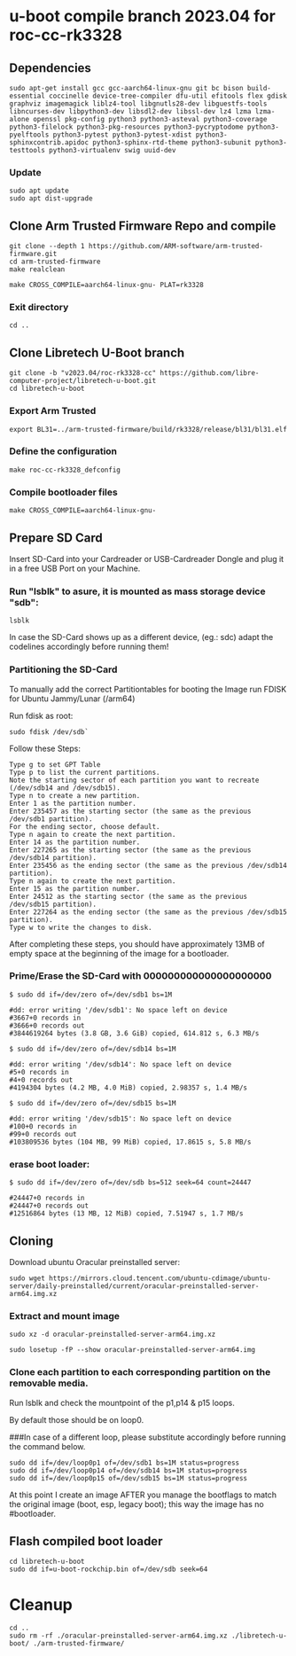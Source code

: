 # u-boot compile branch 2023.04 for roc-cc-rk3328

## Dependencies

```
sudo apt-get install gcc gcc-aarch64-linux-gnu git bc bison build-essential coccinelle device-tree-compiler dfu-util efitools flex gdisk graphviz imagemagick liblz4-tool libgnutls28-dev libguestfs-tools libncurses-dev libpython3-dev libsdl2-dev libssl-dev lz4 lzma lzma-alone openssl pkg-config python3 python3-asteval python3-coverage python3-filelock python3-pkg-resources python3-pycryptodome python3-pyelftools python3-pytest python3-pytest-xdist python3-sphinxcontrib.apidoc python3-sphinx-rtd-theme python3-subunit python3-testtools python3-virtualenv swig uuid-dev
```

### Update

```
sudo apt update
sudo apt dist-upgrade
```

## Clone Arm Trusted Firmware Repo and compile

```
git clone --depth 1 https://github.com/ARM-software/arm-trusted-firmware.git
cd arm-trusted-firmware
make realclean

make CROSS_COMPILE=aarch64-linux-gnu- PLAT=rk3328
```

### Exit directory

```
cd ..
```

## Clone Libretech U-Boot branch

```
git clone -b "v2023.04/roc-rk3328-cc" https://github.com/libre-computer-project/libretech-u-boot.git
cd libretech-u-boot
```

### Export Arm Trusted

```
export BL31=../arm-trusted-firmware/build/rk3328/release/bl31/bl31.elf
```

### Define the configuration

```
make roc-cc-rk3328_defconfig
```

### Compile bootloader files

```
make CROSS_COMPILE=aarch64-linux-gnu-
```


## Prepare SD Card

Insert SD-Card into your Cardreader or USB-Cardreader Dongle and plug it in a free USB Port on your Machine.


### Run "lsblk" to asure, it is mounted as mass storage device "sdb":

```
lsblk
```

In case the SD-Card shows up as a different device, (eg.: sdc) adapt the codelines accordingly before running them!


### Partitioning the SD-Card

To manually add the correct Partitiontables for booting the Image run FDISK for Ubuntu Jammy/Lunar (/arm64)

Run fdisk as root:
```
sudo fdisk /dev/sdb`
```

Follow these Steps:

```
Type g to set GPT Table
Type p to list the current partitions.
Note the starting sector of each partition you want to recreate (/dev/sdb14 and /dev/sdb15).
Type n to create a new partition.
Enter 1 as the partition number.
Enter 235457 as the starting sector (the same as the previous /dev/sdb1 partition).
For the ending sector, choose default.
Type n again to create the next partition.
Enter 14 as the partition number.
Enter 227265 as the starting sector (the same as the previous /dev/sdb14 partition).
Enter 235456 as the ending sector (the same as the previous /dev/sdb14 partition).
Type n again to create the next partition.
Enter 15 as the partition number.
Enter 24512 as the starting sector (the same as the previous /dev/sdb15 partition).
Enter 227264 as the ending sector (the same as the previous /dev/sdb15 partition).
Type w to write the changes to disk.
```

After completing these steps, you should have approximately 13MB of empty space at the beginning of the image for a bootloader.


### Prime/Erase the SD-Card with 000000000000000000000

```console
$ sudo dd if=/dev/zero of=/dev/sdb1 bs=1M

#dd: error writing '/dev/sdb1': No space left on device
#3667+0 records in
#3666+0 records out
#3844619264 bytes (3.8 GB, 3.6 GiB) copied, 614.812 s, 6.3 MB/s

$ sudo dd if=/dev/zero of=/dev/sdb14 bs=1M

#dd: error writing '/dev/sdb14': No space left on device
#5+0 records in
#4+0 records out
#4194304 bytes (4.2 MB, 4.0 MiB) copied, 2.98357 s, 1.4 MB/s

$ sudo dd if=/dev/zero of=/dev/sdb15 bs=1M

#dd: error writing '/dev/sdb15': No space left on device
#100+0 records in
#99+0 records out
#103809536 bytes (104 MB, 99 MiB) copied, 17.8615 s, 5.8 MB/s
```

### erase boot loader:

```console
$ sudo dd if=/dev/zero of=/dev/sdb bs=512 seek=64 count=24447

#24447+0 records in
#24447+0 records out
#12516864 bytes (13 MB, 12 MiB) copied, 7.51947 s, 1.7 MB/s

```

## Cloning

Download ubuntu Oracular preinstalled server:


```
sudo wget https://mirrors.cloud.tencent.com/ubuntu-cdimage/ubuntu-server/daily-preinstalled/current/oracular-preinstalled-server-arm64.img.xz
```


### Extract and mount image

```
sudo xz -d oracular-preinstalled-server-arm64.img.xz

sudo losetup -fP --show oracular-preinstalled-server-arm64.img
```

### Clone each partition to each corresponding partition on the removable media.

Run lsblk and check the mountpoint of the p1,p14 & p15 loops.

By default those should be on loop0.

###In case of a different loop, please substitute accordingly before running the command below.

```
sudo dd if=/dev/loop0p1 of=/dev/sdb1 bs=1M status=progress
sudo dd if=/dev/loop0p14 of=/dev/sdb14 bs=1M status=progress
sudo dd if=/dev/loop0p15 of=/dev/sdb15 bs=1M status=progress
```

At this point I create an image AFTER you manage the bootflags to match the original image (boot, esp, legacy boot); this way the image has no #bootloader.


## Flash compiled boot loader

```
cd libretech-u-boot
sudo dd if=u-boot-rockchip.bin of=/dev/sdb seek=64
```
# Cleanup

```
cd ..
sudo rm -rf ./oracular-preinstalled-server-arm64.img.xz ./libretech-u-boot/ ./arm-trusted-firmware/
```
